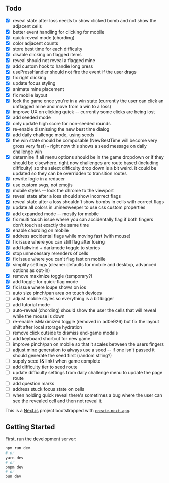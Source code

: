 ## Todo

- [x] reveal state after loss needs to show clicked bomb and not show the adjacent cells
- [x] better event handling for clicking for mobile
- [x] quick reveal mode (chording)
- [x] color adjacent counts
- [x] store best time for each difficulty
- [x] disable clicking on flagged items
- [x] reveal should not reveal a flagged mine
- [x] add custom hook to handle long press
- [x] usePressHandler should not fire the event if the user drags
- [x] fix right clicking
- [x] update focus styling
- [x] animate mine placement
- [x] fix mobile layout
- [x] lock the game once you're in a win state (currently the user can click an unflagged mine and move from a win to a loss)
- [x] improve UX on clicking quick -- currently some clicks are being lost
- [x] add seeded mode
- [x] only update high score for non-seeded rounds
- [x] re-enable dismissing the new best time dialog
- [x] add daily challenge mode, using seeds
- [x] the win state should be composable (NewBestTime will become very gross very fast) - right now this shows a seed message on daily challenge win
- [x] determine if all menu options should be in the game dropdown or if they should be elsewhere. right now challenges are route based (including difficulty) so the select difficulty drop down is a bit weird. it could be updated so they can be overridden to transition routes
- [x] rewrite logic in a reducer
- [x] use custom svgs, not emojis
- [x] mobile styles -- lock the chrome to the viewport
- [x] reveal state after a loss should show incorrect flags
- [x] reveal state after a loss shouldn't show bombs in cells with correct flags
- [x] update all colors in .minesweeper to use css custom properties
- [x] add expanded mode -- mostly for mobile
- [x] fix multi touch issue where you can accidentally flag if both fingers don't touch at exactly the same time
- [x] enable chording on mobile
- [x] address accidental flags while moving fast (with mouse)
- [x] fix issue where you can still flag after losing
- [x] add tailwind + darkmode toggle to stories
- [x] stop unnecessary rerenders of cells
- [x] fix issue where you can't flag fast on mobile
- [x] simplify settings (cleaner defaults for mobile and desktop, advanced options as opt-in)
- [x] remove maximize toggle (temporary?)
- [x] add toggle for quick-flag mode
- [x] fix issue where loupe shows on ios
- [ ] auto size pinch/pan area on touch devices
- [ ] adjust mobile styles so everything is a bit bigger
- [ ] add tutorial mode
- [ ] auto-reveal (chording) should show the user the cells that will reveal while the mouse is down
- [ ] re-enable isMaximized toggle (removed in ad0e926) but fix the layout shift after local storage hydration
- [ ] remove click outside to dismiss end-game modals
- [ ] add keyboard shortcut for new game
- [ ] improve pinch/pan on mobile so that it scales between the users fingers
- [ ] adjust mine generation to always use a seed -- if one isn't passed it should generate the seed first (random string?)
- [ ] supply seed (& link) when game complete
- [ ] add difficulty tier to seed route
- [ ] update difficulty settings from daily challenge menu to update the page route
- [ ] add question marks
- [ ] address stuck focus state on cells
- [ ] when holding quick reveal there's sometimes a bug where the user can see the revealed cell and then not reveal it

This is a [Next.js](https://nextjs.org) project bootstrapped with [`create-next-app`](https://nextjs.org/docs/app/api-reference/cli/create-next-app).

## Getting Started

First, run the development server:

```bash
npm run dev
# or
yarn dev
# or
pnpm dev
# or
bun dev
```
